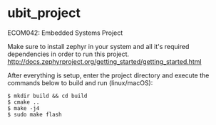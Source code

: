 # ubit_project
ECOM042: Embedded Systems Project

Make sure to install zephyr in your system and all it's required dependencies in order to run this project.
http://docs.zephyrproject.org/getting_started/getting_started.html

After everything is setup, enter the project directory and execute the commands below to build and run (linux/macOS):

	$ mkdir build && cd build
	$ cmake ..
	$ make -j4
	$ sudo make flash
